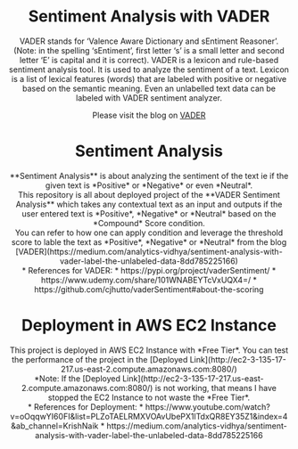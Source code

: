 <center><h1>Sentiment Analysis with VADER</h1>

VADER stands for ‘Valence Aware Dictionary and sEntiment Reasoner’. (Note: in the spelling ‘sEntiment’, first letter ‘s’ is a small letter and second letter ‘E’ is capital and it is correct). VADER is a lexicon and rule-based sentiment analysis tool. It is used to analyze the sentiment of a text. Lexicon is a list of lexical features (words) that are labeled with positive or negative based on the semantic meaning. Even an unlabelled text data can be labeled with VADER sentiment analyzer.

Please visit the blog on [VADER](https://medium.com/analytics-vidhya/sentiment-analysis-with-vader-label-the-unlabeled-data-8dd785225166)

<h1>Sentiment Analysis</h1>
**Sentiment Analysis** is about analyzing the sentiment of the text ie if the given text is *Positive* or *Negative* or even *Neutral*.<br>
This repository is all about deployed project of the **VADER Sentiment Analysis** which takes any contextual text as an input and outputs if the user entered text is *Positive*, *Negative* or *Neutral* based on the *Compound* Score condition.<br>
You can refer to how one can apply condition and leverage the threshold score to lable the text as *Positive*, *Negative* or *Neutral* from the blog
[VADER](https://medium.com/analytics-vidhya/sentiment-analysis-with-vader-label-the-unlabeled-data-8dd785225166)

<br>
* References for VADER:
  * https://pypi.org/project/vaderSentiment/
  * https://www.udemy.com/share/101WNABEYTcVxUQX4=/
  * https://github.com/cjhutto/vaderSentiment#about-the-scoring
<br>

<h1>Deployment in AWS EC2 Instance</h1>
This project is deployed in AWS EC2 Instance with *Free Tier*. You can test the performance of the project in the [Deployed Link](http://ec2-3-135-17-217.us-east-2.compute.amazonaws.com:8080/) <br>
*Note: If the [Deployed Link](http://ec2-3-135-17-217.us-east-2.compute.amazonaws.com:8080/) is not working, that means I have stopped the EC2 Instance to not waste the *Free Tier*.

<br>
* References for Deployment:
  * https://www.youtube.com/watch?v=oOqqwYI60FI&list=PLZoTAELRMXVOAvUbePX1lTdxQR8EY35Z1&index=4&ab_channel=KrishNaik
  * https://medium.com/analytics-vidhya/sentiment-analysis-with-vader-label-the-unlabeled-data-8dd785225166
